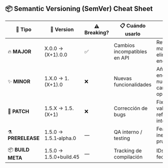 ## 📦 Semantic Versioning (SemVer) Cheat Sheet

| 🔖 Tipo | 🔢 Version | ⚠️ Breaking? | 📋 Cuándo usarlo | 🛠 Qué cambia | 💬 Commit message | 🚀 Ejemplo Release |
|---------|-----------|--------------|------------------|--------------|--------------------|--------------------|
| 🔥 **MAJOR** | X.0.0 → (X+1).0.0 | ✅ | Cambios incompatibles en API | Refactor masivo, eliminar endpoints | `feat!: remove “age” field — breaking change` | `v2.0.0` Migración completa de contrato REST |
| ✨ **MINOR** | 1.X.0 → 1.(X+1).0 | ❌ | Nuevas funcionalidades | Añadir endpoints, nuevos campos opcionales | `feat: add GET /orders endpoint` | `v1.5.0` Módulo historial de pedidos |
| 🐛 **PATCH** | 1.5.X → 1.5.(X+1) | ❌ | Corrección de bugs | Fix validaciones, refactor interno | `fix: validate email format in UserService` | `v1.5.1` Corrige bug en login |
| ⚗️ **PRERELEASE** | 1.5.0 → 1.5.1‑alpha.0 | — | QA interno / testing | Features inestables, pruebas | `chore: bump to 1.5.1-alpha.0` | `v1.5.1-alpha.0` Build para testers |
| 📦 **BUILD META** | 1.5.0 → 1.5.0+build.45 | — | Tracking de compilación | IDs CI/CD, fecha, hash | `ci: add build metadata +build.20250320` | `v1.5.0+build.20250320` Azure Pipelines build |
